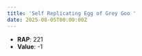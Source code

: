 ```yaml
---
title: 'Self Replicating Egg of Grey Goo '
date: 2025-08-05T00:00:00Z
---
```

- **RAP**: 221
- **Value**: -1
